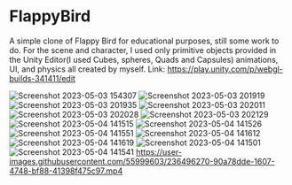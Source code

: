 # FlappyBird

A simple clone of Flappy Bird for educational purposes, still some work to do.
For the scene and character, I used only primitive objects provided in the Unity Editor(I used Cubes, spheres, Quads and Capsules) animations, UI, and physics all created by myself.
Link: https://play.unity.com/p/webgl-builds-341411/edit

![Screenshot 2023-05-03 154307](https://user-images.githubusercontent.com/55999603/236214252-053a8e67-7778-4196-b05d-fed9e24c8fcc.png)
![Screenshot 2023-05-03 201919](https://user-images.githubusercontent.com/55999603/236214256-bca7e127-3548-4a56-ab39-bfa905280dd2.png)
![Screenshot 2023-05-03 201935](https://user-images.githubusercontent.com/55999603/236214262-38d83b7a-8b6d-4a89-9b34-1aa03d68a4d3.png)
![Screenshot 2023-05-03 202011](https://user-images.githubusercontent.com/55999603/236214274-118d3a16-927e-4946-af5b-ffbfab9bdf09.png)
![Screenshot 2023-05-03 202028](https://user-images.githubusercontent.com/55999603/236214279-77bacdb8-cb41-41e9-82f3-feb1ba0fe0b1.png)
![Screenshot 2023-05-03 202129](https://user-images.githubusercontent.com/55999603/236214289-4214ef64-51f1-4242-ac08-c58799697019.png)
![Screenshot 2023-05-04 141515](https://user-images.githubusercontent.com/55999603/236215937-9af4b76d-cafe-4988-b726-6fa75c03be3f.png)
![Screenshot 2023-05-04 141526](https://user-images.githubusercontent.com/55999603/236215946-4cb73261-b687-48bf-b5ed-22b6ae67a0e3.png)
![Screenshot 2023-05-04 141551](https://user-images.githubusercontent.com/55999603/236215950-e777753e-1186-46b9-800b-1682d3e69ffd.png)
![Screenshot 2023-05-04 141612](https://user-images.githubusercontent.com/55999603/236215952-3899217f-75ce-4aaa-9388-d7b04e133ee8.png)
![Screenshot 2023-05-04 141619](https://user-images.githubusercontent.com/55999603/236215955-c5680d2f-c995-49ff-a58d-b4c8801ba4ba.png)
![Screenshot 2023-05-04 141501](https://user-images.githubusercontent.com/55999603/236215960-85d3fd6f-9894-4bb1-a750-8bce8da6ddd4.png)
![Screenshot 2023-05-04 141541](https://user-images.githubusercontent.com/55999603/236495287-c15ac872-89a5-4f03-a910-20241492bf8f.png)
https://user-images.githubusercontent.com/55999603/236496270-90a78dde-1607-4748-bf88-41398f475c97.mp4
